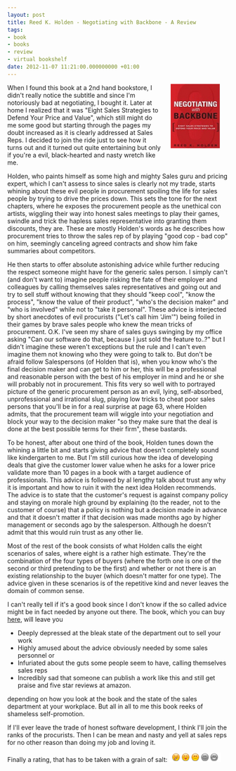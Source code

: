 ```yaml
---
layout: post
title: Reed K. Holden - Negotiating with Backbone - A Review
tags:
- book
- books
- review
- virtual bookshelf
date: 2012-11-07 11:21:00.000000000 +01:00
---
```

<img width="112" height="146" align="right" title="Frontcover" style="margin: 0px 20px 20px;" src="/assets/holden_NwB.jpg" />When I found this book at a 2nd hand bookstore, I didn't really notice the subtitle and since I'm notoriously bad at negotiating, I bought it. Later at home I realized that it was "Eight Sales Strategies to Defend Your Price and Value", which still might do me some good but starting through the pages my doubt increased as it is clearly addressed at Sales Reps. I decided to join the ride just to see how it turns out and it turned out quite entertaining but only if you're a evil, black-hearted and nasty wretch like me. 
 
Holden, who paints himself as some high and mighty Sales guru and pricing expert, which I can't assess to since sales is clearly not my trade, starts whining about these evil people in procurement spoiling the life for sales people by trying to drive the prices down. This sets the tone for the next chapters, where he exposes the procurement people as the unethical con artists, wiggling their way into honest sales meetings to play their games, swindle and trick the  hapless sales representative into granting them discounts, they are. These are mostly Holden's words as he describes how procurement tries to throw the sales rep of by playing "good cop - bad cop" on him, seemingly canceling agreed contracts and show him fake summaries about competitors. 


He then starts to offer absolute astonishing advice while further reducing the respect someone might have for the generic sales person. I simply can't (and don't want to) imagine people risking the fate of their employer and colleagues by calling themselves  sales representatives and going out and try to sell stuff without knowing that they should "keep cool", "know the process", "know the value of their product", "who's the decision maker" and "who is involved" while not to "take it personal". These advice is interjected by short anecdotes of evil procurists ("Let's call him 'Jim'") being foiled in their games by brave sales people who knew the mean tricks of procurement. O.K. I've seen my share of sales guys swinging by my office asking "Can our software do that, because I just sold the feature to..?" but I didn't imagine these weren't exceptions but the rule and I can't even imagine them not knowing who they were going to talk to. But don't be afraid follow Salespersons (of Holden that is), when you know 
who's the final decision maker and can get to him or her, this will be a professional and reasonable person with the best of his employer in mind and he or she will probably not in procurement. This fits very so well with to portrayed picture of the generic procurement person as an evil, lying, self-absorbed, unprofessional and irrational slug, playing low tricks to cheat poor sales persons that you'll be in for a real surprise at page 63, where Holden admits, that the procurement team will wiggle into your negotiation and block your way to the decision maker "so they make sure that the deal is done at the best possible terms for their firm", these bastards.

To be honest, after about one third of the book, Holden tunes down the whining a little bit and starts giving advice that doesn't completely sound like kindergarten to me. But I'm still curious how the 
idea of developing deals that give the customer lower value when he asks for a lower price validate more than 10 pages in a book with a target audience of professionals. This advice is followed by al lengthy talk about trust any why it is important and how to ruin it with the next idea Holden recommends. The advice is to state that the customer's request is against company policy and staying on morale high ground by explaining (to the reader, not to the customer of course) that a policy is nothing but a decision made in advance and that it doesn't matter if that decision was made months ago by higher management or seconds ago by the salesperson. Although he doesn't admit that this would ruin trust as any other lie.

Most of the rest of the book consists of what Holden calls the eight scenarios of sales, where eight is a rather high estimate. They're the combination of the four types of buyers (where the forth one is one of the second or third pretending to be the first) and whether or not there is an existing relationship to the buyer (which doesn't matter for one type). The advice given in these scenarios is of the repetitive kind and never leaves the domain of common sense.

I can't really tell if it's a good book since I don't know if the so called advice might be in fact needed by anyone out there. The book, which you can buy [here](href="http://www.amazon.de/Negotiating-Backbone-Eight-Strategies-Defend/dp/013306476X/?_encoding=UTF8&amp;camp=1638&amp;creative=6742&amp;linkCode=ur2&amp;qid=1349169326&amp;site-redirect=de&amp;sr=8-1&amp;tag=brainshare-21), will leave you 

+ Deeply depressed at the bleak state of the department out to sell your work 
+ Highly amused about the advice obviously needed by some sales personnel or  
+ Infuriated about the guts some people seem to have, calling themselves sales reps 
+ Incredibly sad that someone can publish a work like this and still get praise and five star reviews at amazon. 

depending on how you look at the book and the state of the sales department at your workplace. But all in all to me this book reeks of shameless self-promotion.

If I'll ever leave the trade of honest software development, I think I'll join the ranks of the procurists. Then I can be mean and nasty and yell at sales reps for no other reason than doing my job and loving it.

Finally a rating, that has to be taken with a grain of salt: <img width="119" height="22" src="/assets/3of5.png" />